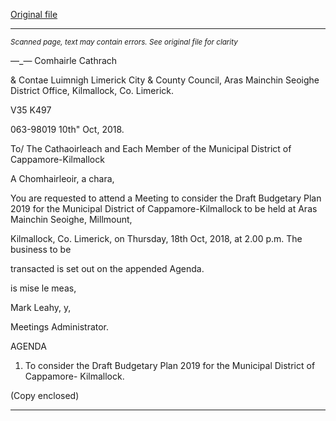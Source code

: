 [Original file](https://www.limerick.ie/sites/default/files/media/documents/2018-10/Agenda.pdf)

---
*<small>Scanned page, text may contain errors. See original file for clarity</small>*  

—_— Comhairle Cathrach

& Contae Luimnigh
Limerick City & County Council,
Aras Mainchin Seoighe District Office,
Kilmallock, Co. Limerick.

V35 K497

063-98019 10th" Oct, 2018.

To/ The Cathaoirleach and Each Member of the Municipal District of Cappamore-Kilmallock

A Chomhairleoir, a chara,

You are requested to attend a Meeting to consider the Draft Budgetary Plan 2019 for the
Municipal District of Cappamore-Kilmallock to be held at Aras Mainchin Seoighe, Millmount,

Kilmallock, Co. Limerick, on Thursday, 18th Oct, 2018, at 2.00 p.m. The business to be

transacted is set out on the appended Agenda.

is mise le meas,

Mark Leahy, y,

Meetings Administrator.

AGENDA

1. To consider the Draft Budgetary Plan 2019 for the Municipal District of Cappamore-
Kilmallock.

(Copy enclosed)


---
